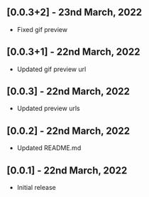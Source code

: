 ## [0.0.3+2] - 23nd March, 2022

* Fixed gif preview

## [0.0.3+1] - 22nd March, 2022

* Updated gif preview url

## [0.0.3] - 22nd March, 2022

* Updated preview urls

## [0.0.2] - 22nd March, 2022

* Updated README.md

## [0.0.1] - 22nd March, 2022

* Initial release
